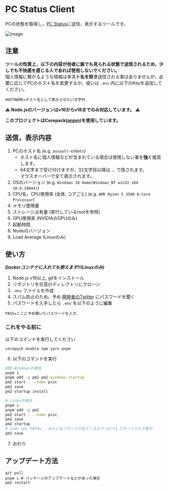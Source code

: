 # PC Status Client
PCの状態を取得し，[PC Status](https://pc-stats.eov2.com/)に送信，表示するツールです。

![image](https://cdn.discordapp.com/attachments/963367800821395466/1021358299603537930/unknown.png)

## 注意
**ツールの性質上，以下の内容が他者に誰でも見られる状態で送信されるため，少しでも不快感を感じる人であれば使用しないでください。**  
個人情報に繋がるような情報は**ホスト名を除き**送信される事はありませんが，必要に応じてPCのホスト名を変更するか，或いは `.env` 内に以下のKeyを追加してください。

```env
HOSTNAME=ホスト名として表示させたい文字列
```

⚠️ **Node.jsのバージョンはv16からv18までのみ対応しています。** ⚠️

**このプロジェクトはCorepack([pnpm](https://github.com/pnpm/pnpm))を使用しています。**

## 送信，表示内容
1. PCのホスト名 (e.g. `assault-e5dmts`)
    - ホスト名に個人情報などが含まれている場合は使用しない事を**強く**推奨します。  
    - 64文字まで受け付けますが，32文字目以降は ... で隠されます。  
      マウスオーバーで全て表示されます。
2. OSのバージョン (e.g. `Windows 10 Home(Windows_NT win32 x64 10.0.19044)`)
3. CPU名，CPU使用率 (全体, コアごと) (e.g. `AMD Ryzen 5 3500 6-Core Processor`)
4. メモリ使用量
5. ストレージ占有量 (実行しているrootを参照)
6. GPU使用率 (NVIDIAのGPUのみ)
7. 起動時間
8. Nodeのバージョン
9. Load Average (Linuxのみ)

## 使い方
___Dockerコンテナに入れても使えます!!(Linuxのみ)___
1. Node.js v16以上, gitをインストール
2. リポジトリを任意のディレクトリにクローン
3. `.env` ファイルを作成
4. スパム防止のため，予め [開発者のTwitter](https://twitter.com/c30_eo) にパスワードを聞く
5. パスワードを入手したら `.env` を以下のように編集

```env
PASS=ここに予め聞いたパスワードを入力
```
### これをやる前に

以下のコマンドを実行してください
```
corepack enable npm yarn pnpm
```

6. 以下のコマンドを実行

```cmd
REM Windowsの場合
pnpm i
pnpm add -g pm2 pm2-windows-startup
pm2 start . --name pcsc
pm2 save
pm2-startup install
```

```bash
# Linuxの場合
pnpm i
pnpm add -g pm2
pm2 start . --name pcsc
pm2 save
pm2 startup
# sudo env PATH=...みたいなコマンドが出てくるのでコピペしてターミナルで実行
pm2 save
```

7. おわり

## アップデート方法

```
git pull
pnpm i # パッケージのアップデートなどがあった場合
pm2 restart
```

